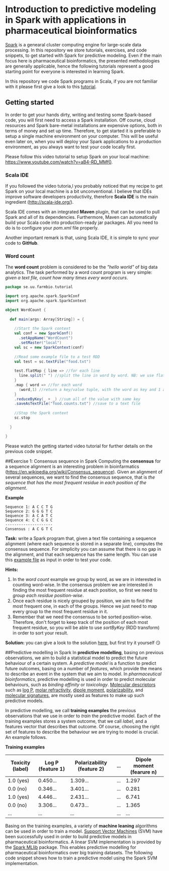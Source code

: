 # Introduction to predictive modeling in Spark with applications in pharmaceutical bioinformatics
[Spark](http://spark.apache.org/) is a genearal cluster computing engine for large-scale data processing. In this repository we store tutorials, exercises, and code snippets, to get started with Spark for predictive modeling. Even if the main focus here is pharmaceutical bioinformatics, the presented methodologies are generally applicable, hence the following tutorials represent a good starting point for everyone is interested in learning Spark. 

In this repository we code Spark programs in Scala, if you are not familiar with it please first give a look to this [tutorial](https://scalatutorials.com/tour/). 

## Getting started
In order to get your hands dirty, writing and testing some Spark-based code, you will first need to access a Spark installation. Off course, cloud resources and Spark bare-metal installations are expensive options, both in terms of money and set up time. Therefore, to get started it is preferable to setup a single machine environment on your computer. This will be useful even later on, when you will deploy your Spark applications to a production environment, as you always want to test your code locally first. 

Please follow this video tutorial to setup Spark on your local machine: https://www.youtube.com/watch?v=aB4-RD_MMf0. 

### Scala IDE
If you followed the video tutoria,l you probably noticed that my recipe to get Spark on your local machine is a bit unconventional. I believe that IDEs improve software developers productivity, therefore **Scala IDE** is the main ingredient (http://scala-ide.org/). 

Scala IDE comes with an integrated **Maven** plugin, that can be used to pull Spark and all of its dependencies. Furthermore, Maven can automatically build your Scala code into production-ready jar packages. All you need to do is to configure your *pom.xml* file properly.

Another important remark is that, using Scala IDE, it is simple to sync your code to **GitHub**. 

### Word count
The **word count** problem is considered to be the *"hello world"* of big data analytics. The task performed by a word count program is very simple: *given a text file, count how many times every word occurs*. 

```scala
package se.uu.farmbio.tutorial

import org.apache.spark.SparkConf
import org.apache.spark.SparkContext

object WordCount {
  
  def main(args: Array[String]) = {
    
    //Start the Spark context
    val conf = new SparkConf()
      .setAppName("WordCount")
      .setMaster("local")
    val sc = new SparkContext(conf)
    
    //Read some example file to a test RDD
    val test = sc.textFile("food.txt")
    
    test.flatMap { line => //for each line
      line.split(" ") //split the line in word by word. NB: we use flatMap because we return a list
    }
    .map { word => //for each word
      (word,1) //return a key/value tuple, with the word as key and 1 as value
    }
    .reduceByKey(_ + _) //sum all of the value with same key
    .saveAsTextFile("food.counts.txt") //save to a text file
    
    //Stop the Spark context
    sc.stop
    
  }

}
```
Please watch the getting started video tutorial for further details on the previous code snippet.

##Exercise 1: Consensus sequence in Spark
Computing the **consensus** for a sequence alignment is an interesting problem in bioinfarmatics (https://en.wikipedia.org/wiki/Consensus_sequence). Given an alignment of several sequences, we want to find the consensus sequence, that is *the sequence that has the most frequent residue in each position of the alignment*.

**Example**  
```no-highlight
Sequence 1: A C C T G  
Sequence 2: G G G T C  
Sequence 3: A C A T C  
Sequence 4: C C G G C  
---------------------
Consensus : A C G T C
```
 **Task:** write a Spark program that, given a text file containing a sequence alignment (where each sequence is stored in a separate line), computes the consensus sequence. For simplicity you can assume that there is no gap in the alignment, and that each sequence has the same length. You can use this [example file](https://github.com/mcapuccini/spark-tutorial/blob/master/spark-tutorial/dna.txt) as input in order to test your code. 

**Hints:**

 1. In the *word count* example we group by word, as we are in interested in counting word-wise. In the consensus problem we are interested in finding the most frequent residue at each position, so first we need to *group each residue position-wise*. 
 2.  Once each residue is nicely grouped by position, we aim to find the most frequent one, in each of the groups. Hence we just need to map every group to the most frequent residue in it. 
 3. Remember that we need the consensus to be sorted position-wise. Therefore, don't forget to keep track of the position of each most frequent residue, so you will be able to use *sortByKey* (RDD transform) in order to sort your result. 

**Solution:** you can give a look to the solution [here](https://github.com/mcapuccini/spark-tutorial/blob/master/spark-tutorial/src/main/scala/se/uu/farmbio/tutorial/Consensus.scala), but first try it yourself :smirk:

##Predictive modelling in Spark
In **predictive modelling**, basing on previous observations, we aim to build a statistical model to predict the future behaviour of a certain system. A *predictive model* is a function to predict future outcomes, basing on a number of *features*, which provide the means to describe an event in the system that we aim to model. In *pharmaceutical bioinformatics*,  predictive modelling is used in order to predict molecular behaviours, such as *binding affinity* or *toxicology*. [Molecular descriptors](https://en.wikipedia.org/wiki/Molecular_descriptor) such as [log P](https://en.wikipedia.org/wiki/Log_P), [molar refractivity](https://en.wikipedia.org/wiki/Molar_refractivity), [dipole moment](https://en.wikipedia.org/wiki/Molecular_dipole_moment), [polarizability](https://en.wikipedia.org/wiki/Polarizability), and [molecular signatures](http://www.ncbi.nlm.nih.gov/pubmed/15032522),  are mostly used as features to make up such predictive models. 

In predictive modelling, we call **training examples** the previous observations that we use in order to *train* the predictive model. Each of the training examples stores a system outcome, that we call *label*, and a features vector that describes that outcome. Of course, choosing the right set of features to describe the behaviour we are trying to model is crucial. An example follows. 

**Training examples**  

| Toxicity (label)  | Log P (feature 1) | Polarizability (feature 2) | ... |  Dipole moment (fearure n) |
| -------------  | ----------------- | -------------------------- | ----| ----  |
| 1.0 (yes)      | 0.450...          | 1.309...                   | ... | 1.297 |
| 0.0 (no)       | 0.346...          | 3.401...                   | ... | 0.281 |
| 1.0 (yes)      | 4.446...          | 2.431...                   | ... | 6.741 |
| 0.0 (no)       | 3.306...          | 0.473...                   | ... | 1.365 |
| ... | ... | ... | ... | ... |


Basing on the training examples, a variety of **machine leaning** algorithms can be used in order to train a model. [Support Vector Machines](https://en.wikipedia.org/wiki/Support_vector_machine) (SVM) have been successfully used in order to build predictive models in pharmaceutical bioinformatics.  A linear SVM implementation is provided by the [Spark MLlib](http://spark.apache.org/mllib/) package. This enables predictive modelling for pharmaceutical bioinformatics over big training datasets. The following code snippet shows how to train a predictive model using the Spark SVM implementation. 





